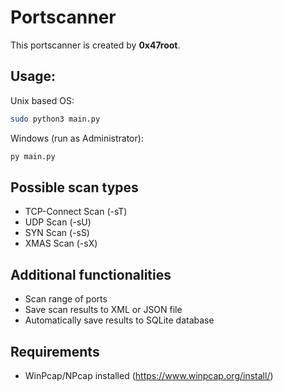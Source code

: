 # Portscanner
This portscanner is created by **0x47root**.

## Usage:
Unix based OS:
```bash
sudo python3 main.py
```
Windows (run as Administrator):
```cmd
py main.py
```

## Possible scan types
- TCP-Connect Scan (-sT)
- UDP Scan (-sU)
- SYN Scan (-sS)
- XMAS Scan (-sX)

## Additional functionalities
- Scan range of ports
- Save scan results to XML or JSON file
- Automatically save results to SQLite database

## Requirements
- WinPcap/NPcap installed (https://www.winpcap.org/install/)